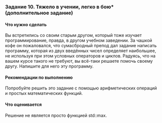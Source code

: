 ### Задание 10. Тяжело в учении, легко в бою* (дополнительное задание)

#### Что нужно сделать
Вы встретились со своим старым другом, который тоже изучает программирование, правда, в другом учебном заведении. За чашкой кофе он пожаловался, что сумасбродный препод дал задание написать программу, которая из двух введённых чисел определяет наибольшее, не используя при этом условных операторов и циклов. Радуясь, что на вашем курсе такого не требуют, вы всё-таки решаете помочь своему другу. Напишите для него эту программу.

#### Рекомендации по выполнению
Попробуйте решить это задание с помощью арифметических операций и простых математических функций.

#### Что оценивается
Решение не является просто функцией std::max.
